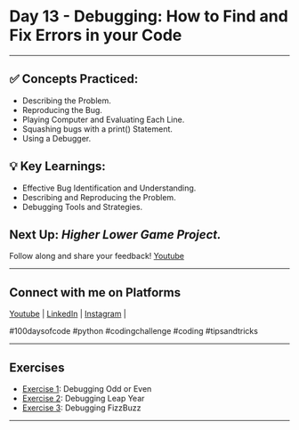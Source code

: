 # **Day 13 - Debugging: How to Find and Fix Errors in your Code**
---
## ✅ **Concepts Practiced:**

- Describing the Problem.
- Reproducing the Bug.
- Playing Computer and Evaluating Each Line.
- Squashing bugs with a print() Statement.
- Using a Debugger.

## 💡 **Key Learnings:**

- Effective Bug Identification and Understanding.
- Describing and Reproducing the Problem.
- Debugging Tools and Strategies.

## **Next Up:** *Higher Lower Game Project.*

Follow along and share your feedback! 
[Youtube](https://www.youtube.com/@Tharun-AS)

---

## Connect with me on Platforms
[Youtube](https://www.youtube.com/@Tharun-AS) | 
[LinkedIn](https://www.linkedin.com/in/tharun-a-s-b45b8a2a8) | 
[Instagram](https://www.instagram.com/tharun_as_2005) | 

#100daysofcode #python #codingchallenge #coding #tipsandtricks

---

## Exercises
- [Exercise 1](https://github.com/phillipai/100-days-of-code-python/tree/main/day13/Exercise%201%20-%20Debugging%20Odd%20or%20Even): Debugging Odd or Even
- [Exercise 2](https://github.com/phillipai/100-days-of-code-python/tree/main/day13/Exercise%202%20-%20Debugging%20Leap%20Year): Debugging Leap Year
- [Exercise 3](https://github.com/phillipai/100-days-of-code-python/tree/main/day13/Exercise%203%20-%20Debugging%20FizzBuzz): Debugging FizzBuzz

---
